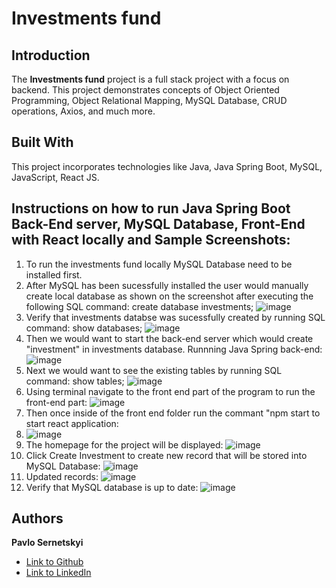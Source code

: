 # Investments fund

## Introduction
The **Investments fund** project is a full stack project with a focus on backend. This project demonstrates concepts of Object Oriented Programming, Object Relational Mapping, MySQL Database, CRUD operations, Axios, and much more.
## Built With
This project incorporates technologies like Java, Java Spring Boot, MySQL, JavaScript, React JS.

## Instructions on how to run Java Spring Boot Back-End server, MySQL Database, Front-End with React locally and Sample Screenshots:
1. To run the investments fund locally MySQL Database need to be installed first.
2. After MySQL has been sucessfully installed the user would manually create local database as shown on the screenshot after executing the following SQL command:
   create database investments;
   ![image](https://github.com/user-attachments/assets/64e7a57c-ce11-49f3-a074-69c25dab21e5)
3. Verify that investments databse was sucessfully created by running SQL command: show databases;
   ![image](https://github.com/user-attachments/assets/54c87b1e-3675-47d5-98ef-5857e34a4f93)
4. Then we would want to start the back-end server which would create "investment" in investments database. Runnning Java Spring back-end:
   ![image](https://github.com/user-attachments/assets/5eb7fb7b-d184-4643-9240-f429a2a6e61e)
5. Next we would want to see the existing tables by running SQL command: show tables; 
   ![image](https://github.com/user-attachments/assets/d2aa8a97-d5ab-46a0-9568-2b9b6b9dd356)
6. Using terminal navigate to the front end part of the program to run the front-end part:
   ![image](https://github.com/user-attachments/assets/e2a4ea20-9dfe-44c1-a5f9-18b5c37413bf)
7. Then once inside of the front end folder run the commant "npm start to start react application:
8. ![image](https://github.com/user-attachments/assets/81798b0d-a29c-4d4d-bdb8-a2d6bc676183)
9. The homepage for the project will be displayed:
   ![image](https://github.com/user-attachments/assets/09cf775e-1a36-4df5-aa58-e5db6b000da3)
10. Click Create Investment to create new record that will be stored into MySQL Database:
    ![image](https://github.com/user-attachments/assets/e9a709e6-0418-4897-a2b8-e6e2a15b8798)
11. Updated records:
   ![image](https://github.com/user-attachments/assets/a758dd5b-71aa-44ba-8d50-6cc1a2d3391a)
12. Verify that MySQL database is up to date:
    ![image](https://github.com/user-attachments/assets/7b6555a0-00cf-437c-80ac-7ef69e97c7ed)

## Authors

 **Pavlo Sernetskyi** 
- [Link to Github](https://github.com/PavloSernetskyi)
- [Link to LinkedIn](https://www.linkedin.com/in/pavlo-sernetskyi)



